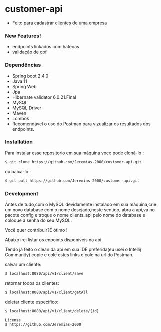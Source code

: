 # customer-api

  - Feito para cadastrar clientes de uma empresa
  
### New Features!
  - endpoints linkados com hateoas
  - validação de cpf



### Dependências



* Spring boot 2.4.0
* Java 11
* Spring Web
* Jpa 
* Hibernate validator 6.0.21.Final
* MySQL   
* MySQL Driver
* Maven
* Lombok
* Recomendável o uso do Postman para vizualizar os resultados dos endpoints.
### Installation

Para instalar esse repositorio em sua máquina voce pode cloná-lo :

```sh
$ git clone https://github.com/Jeremias-2000/customer-api.git
```

ou baixa-lo :

```sh
$ git pull https://github.com/Jeremias-2000/customer-api.git
```

### Development
Antes de tudo,com o MySQL devidamente instalado em sua máquina,crie um novo database com o nome desejado,neste sentido, abra a api,vá no pacote config e troque o nome clients_api pelo nome do database e coloque a senha do seu MySQL.

Você quer contribuir?É ótimo !

Abaixo irei listar os enpoints disponíveis na api

Tendo já feito o clean da api em sua IDE preferida(eu usei o Intellij Community) copie e cole estes links e cole na url do Postman.

salvar um cliente:
```sh
$ localhost:8080/api/v1/client/save
```

retornar todos os clientes:
```sh
$ localhost:8080/api/v1/client/getAll
```
deletar cliente específico:
```sh
$ localhost:8080/api/v1/client/delete/{id}
```


```
License
$ https://github.com/Jeremias-2000
